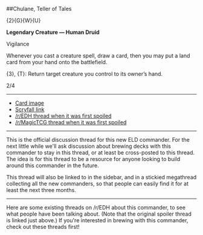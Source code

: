 ##Chulane, Teller of Tales

{2}{G}{W}{U}

**Legendary Creature — Human Druid**

Vigilance

Whenever you cast a creature spell, draw a card, then you may put a land card from your hand onto the battlefield.

{3}, {T}: Return target creature you control to its owner’s hand.

2/4

***

* [Card image](https://img.scryfall.com/cards/large/front/8/3/83f43730-1c1f-4150-8771-d901c54bedc4.jpg)
* [Scryfall link](https://scryfall.com/card/eld/326/chulane-teller-of-tales)
* [/r/EDH thread when it was first spoiled](https://www.reddit.com/r/EDH/comments/cge326/eld_chulane_teller_of_tales/)
* [/r/MagicTCG thread when it was first spoiled](https://www.reddit.com/r/magicTCG/comments/cgdztg/eld_chulane_teller_of_tales/)

***

This is the official discussion thread for this new ELD commander. For the next little while we'll ask discussion about brewing decks with this commander to stay in this thread, or at least be cross-posted to this thread. The idea is for this thread to be a resource for anyone looking to build around this commander in the future.

This thread will also be linked to in the sidebar, and in a stickied megathread collecting all the new commanders, so that people can easily find it for at least the next three months.

***

Here are some existing threads on /r/EDH about this commander, to see what people have been talking about. (Note that the original spoiler thread is linked just above.) If you're interested in brewing with this commander, check out these threads first!

